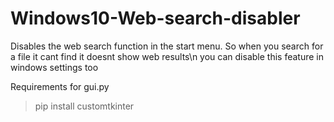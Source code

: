 # Windows10-Web-search-disabler
Disables the web search function in the start menu.
So when you search for a file it cant find it doesnt show web results\n
you can disable this feature in windows settings too

Requirements for gui.py
> pip install customtkinter


